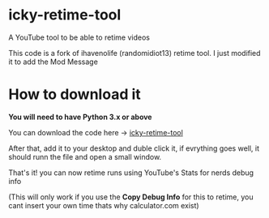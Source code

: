 # icky-retime-tool
A YouTube tool to be able to retime videos

This code is a fork of ihavenolife (randomidiot13) retime tool. I just modified it to add the Mod Message

# How to download it
**You will need to have Python 3.x or above**

You can download the code here -> [icky-retime-tool](https://github.com/xIKYx/icky-retime-tool/archive/main.zip)

After that, add it to your desktop and duble click it, if evrything goes well, it should runn the file and open a small window.

That's it! you can now retime runs using YouTube's Stats for nerds debug info

(This will only work if you use the **__Copy Debug Info__** for this to retime, you cant insert your own time thats why calculator.com exist)
